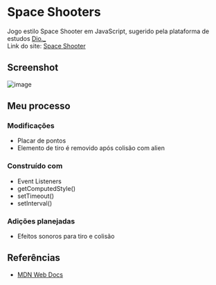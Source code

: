 # Space Shooters
Jogo estilo Space Shooter em JavaScript, sugerido pela plataforma de estudos <a href="https://www.dio.me/">Dio._</a><br>
Link do site: <a href="https://space-shooters.pages.dev/">Space Shooter</a>

## Screenshot

![image](https://user-images.githubusercontent.com/84540148/163687680-1bafb6a4-0f9a-4d70-897c-1a9878d931b2.png)


## Meu processo

### Modificações
- Placar de pontos
- Elemento de tiro é removido após colisão com alien

### Construído com
- Event Listeners
- getComputedStyle()
- setTimeout()
- setInterval()

### Adições planejadas
- Efeitos sonoros para tiro e colisão

## Referências
- <a href="https://developer.mozilla.org/pt-BR/">MDN Web Docs</a>



